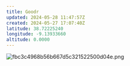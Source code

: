 ```yaml
---
title: Goodr
updated: 2024-05-28 11:47:57Z
created: 2024-05-27 17:07:40Z
latitude: 38.72225240
longitude: -9.13933660
altitude: 0.0000
---
```


![fbc3c4968b56b667d5c321522500d04e.png](fbc3c4968b56b667d5c321522500d04e.png)